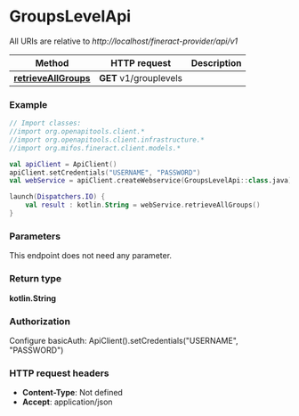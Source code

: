 # GroupsLevelApi

All URIs are relative to *http://localhost/fineract-provider/api/v1*

| Method | HTTP request | Description |
| ------------- | ------------- | ------------- |
| [**retrieveAllGroups**](GroupsLevelApi.md#retrieveAllGroups) | **GET** v1/grouplevels |  |





### Example
```kotlin
// Import classes:
//import org.openapitools.client.*
//import org.openapitools.client.infrastructure.*
//import org.mifos.fineract.client.models.*

val apiClient = ApiClient()
apiClient.setCredentials("USERNAME", "PASSWORD")
val webService = apiClient.createWebservice(GroupsLevelApi::class.java)

launch(Dispatchers.IO) {
    val result : kotlin.String = webService.retrieveAllGroups()
}
```

### Parameters
This endpoint does not need any parameter.

### Return type

**kotlin.String**

### Authorization


Configure basicAuth:
    ApiClient().setCredentials("USERNAME", "PASSWORD")

### HTTP request headers

 - **Content-Type**: Not defined
 - **Accept**: application/json

